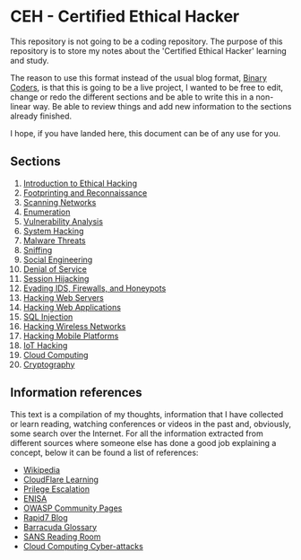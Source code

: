 # CEH - Certified Ethical Hacker

This repository is not going to be a coding repository. The purpose of this repository is to store my notes about the 'Certified Ethical Hacker' learning and study.

The reason to use this format instead of the usual blog format, [Binary Coders](https://www.binarycoders.dev), is that this is going to be a live project, I wanted to be free to edit, change or redo the different sections and be able to write this in a non-linear way. Be able to review things and add new information to the sections already finished.

I hope, if you have landed here, this document can be of any use for you.

## Sections

1. [Introduction to Ethical Hacking](01-Introduction_to-Ethical_Hacking/README.md)
2. [Footprinting and Reconnaissance](02-Footprinting_and_Reconnaissance/README.md)
3. [Scanning Networks](03-Scanning_Networks/README.md)
4. [Enumeration](04-Enumeration/README.md)
5. [Vulnerability Analysis](05-Vulnerability_Analysis/README.md)
6. [System Hacking](06-System_Hacking/README.md)
7. [Malware Threats](07-Malware_Threats/README.md)
8. [Sniffing](08-Sniffing/README.md)
9. [Social Engineering](09-Social_Engineering/README.md)
10. [Denial of Service](10-Denial_of_Services/README.md)
11. [Session Hijacking](11-Session_Hijacking/README.md)
12. [Evading IDS, Firewalls, and Honeypots](12-Evading_IDS_Firewall_and_Honeypots/README.md)
13. [Hacking Web Servers](13-Hacking_Web_Servers/README.md)
14. [Hacking Web Applications](14-Hacking_Web_Applications/README.md)
15. [SQL Injection](15-SQL_Injection/README.md)
16. [Hacking Wireless Networks](16-Hacking_Wireless_Networks/README.md)
17. [Hacking Mobile Platforms](17-Hacking_Mobile_Platforms/README.md)
18. [IoT Hacking](18-IoT_Hacking/README.md)
19. [Cloud Computing](19-Cloud_Computing/README.md)
20. [Cryptography](20-Cryptography/README.md)

## Information references

This text is a compilation of my thoughts, information that I have collected or learn reading, watching conferences or videos in the past and, obviously, some search over the Internet. For all the information extracted from different sources where someone else has done a good job explaining a concept, below it can be found a list of references:

* [Wikipedia](https://en.wikipedia.org/wiki/Main_Page)
* [CloudFlare Learning](https://www.cloudflare.com/learning)
* [Prilege Escalation](https://www.netsparker.com/blog/web-security/privilege-escalation/)
* [ENISA](https://www.enisa.europa.eu/topics/csirts-in-europe/glossary)
* [OWASP Community Pages](https://owasp.org/www-community/)
* [Rapid7 Blog](https://blog.rapid7.com)
* [Barracuda Glossary](https://www.barracuda.com/glossary)
* [SANS Reading Room](https://www.sans.org/reading-room)
* [Cloud Computing Cyber-attacks](https://www.apriorit.com/dev-blog/523-cloud-computing-cyber-attacks)
